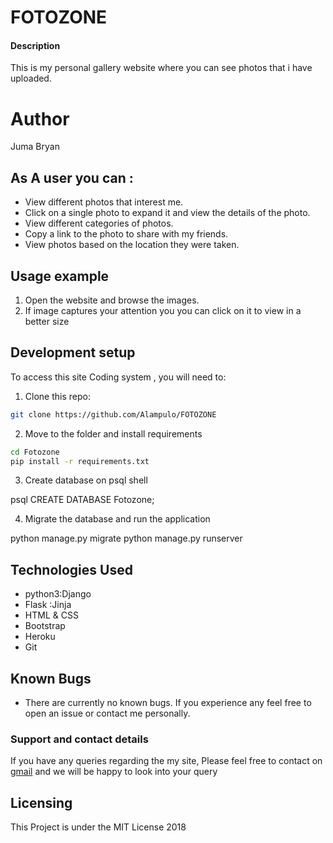 # FOTOZONE
#### Description
This is my personal gallery website where you can see photos that i have uploaded.

# Author
 Juma Bryan

## As A user you can :
* View different photos that interest me.
* Click on a single photo to expand it and view the details of the photo.
* View different categories of photos.
* Copy a link to the photo to share with my friends.
* View photos based on the location they were taken.

## Usage example

1. Open the website and browse the images.
2. If  image captures your attention  you you can click on it to view in a better size

## Development setup

To access  this site Coding system  , you will need to:

1. Clone this repo:
  ```bash
  git clone https://github.com/Alampulo/FOTOZONE
  ```
2. Move to the folder and install requirements
  ```bash
  cd Fotozone
  pip install -r requirements.txt
  ```
3. Create database on psql shell

  psql
  CREATE DATABASE Fotozone;

4. Migrate the database and run the application

  python manage.py migrate
  python manage.py runserver


## Technologies Used
* python3:Django
* Flask :Jinja
* HTML & CSS
* Bootstrap
* Heroku
* Git

## Known Bugs
* There are currently no known bugs. If you experience any feel free to open an issue
or contact me personally.

### Support and contact details
If you have any queries regarding the my site,
Please feel free to contact on [gmail](mailto://jumabryan10@gmail.com) and we will be happy to look into your query

## Licensing
 This Project is under the MIT License 2018
